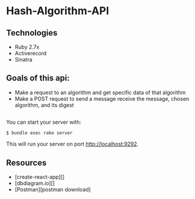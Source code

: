 # Hash-Algorithm-API

## Technologies

- Ruby 2.7x
- Activerecord
- Sinatra

## Goals of this api:

- Make a request to an algorithm and get specific data of that algorithm
- Make a POST request to send a message receive the message, chosen algorithm, and its digest

## 

You can start your server with: 

```console
$ bundle exec rake server
```
This will run your server on port
[http://localhost:9292](http://localhost:9292).

## Resources

- [create-react-app][]
- [dbdiagram.io][]
- [Postman][postman download]